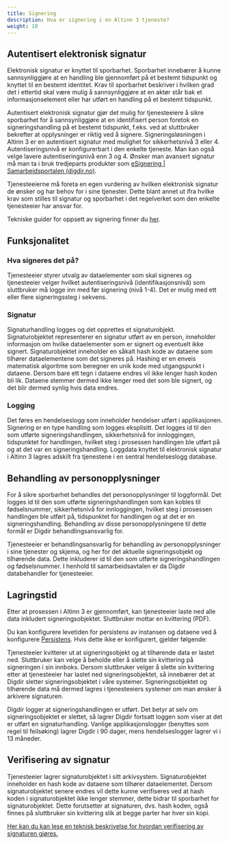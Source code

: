 ```yaml
---
title: Signering
description: Hva er signering i en Altinn 3 tjeneste?
weight: 10
---
```


## Autentisert elektronisk signatur

Elektronisk signatur er knyttet til sporbarhet. Sporbarhet innebærer å kunne sannsynliggjøre at en handling ble gjennomført på et bestemt tidspunkt og knyttet til en bestemt identitet. Krav til sporbarhet beskriver i hvilken grad det i ettertid skal være mulig å sannsynliggjøre at en aktør står bak et informasjonselement eller har utført en handling på et bestemt tidspunkt.

Autentisert elektronisk signatur gjør det mulig for tjenesteeiere å sikre sporbarhet for å sannsynliggjøre at en identifisert person foretok en signeringshandling på et bestemt tidspunkt, f.eks. ved at sluttbruker bekrefter at opplysninger er riktig ved å signere. Signeringsløsningen i Altinn 3 er en autentisert signatur med mulighet for sikkerhetsnivå 3 eller 4. Autentiseringsnivå er konfigurerbart i den enkelte tjeneste. Man kan også velge lavere autentiseringsnivå enn 3 og 4. Ønsker man avansert signatur må man ta i bruk tredjeparts produkter som [eSignering | Samarbeidsportalen (digdir.no)](https://samarbeid.digdir.no/esignering/esignering/22).

Tjenesteeierne må foreta en egen vurdering av hvilken elektronisk signatur de ønsker og har behov for i sine tjenester. Dette blant annet ut ifra hvilke krav som stilles til signatur og sporbarhet i det regelverket som den enkelte tjenesteeier har ansvar for.

Tekniske guider for oppsett av signering finner du [her](/nb/altinn-studio/guides/development/signing/).

## Funksjonalitet

### Hva signeres det på?

Tjenesteeier styrer utvalg av dataelementer som skal signeres og tjenesteeier velger hvilket autentiseringsnivå (identifikasjonsnivå) som sluttbruker må logge inn med før signering (nivå 1-4). Det er mulig med ett eller flere signeringssteg i sekvens.

### Signatur

Signaturhandling logges og det opprettes et signaturobjekt. Signaturobjektet representerer en signatur utført av en person, inneholder informasjon om hvilke dataelementer som er signert og eventuelt ikke signert. Signaturobjektet inneholder en såkalt hash kode av dataene som tilhører dataelementene som det signeres på. Hashing er en enveis matematisk algoritme som beregner en unik kode med utgangspunkt i dataene. Dersom bare ett tegn i dataene endres vil ikke lenger hash koden bli lik. Dataene stemmer dermed ikke lenger med det som ble signert, og det blir dermed synlig hvis data endres.

### Logging

Det føres en hendelseslogg som inneholder hendelser utført i applikasjonen. Signering er en type handling som logges eksplisitt. Det logges id til den som utførte signeringshandlingen, sikkerhetsnivå for innloggingen, tidspunktet for handlingen, hvilket steg i prosessen handlingen ble utført på og at det var en signeringshandling. Loggdata knyttet til elektronisk signatur i Altinn 3 lagres adskilt fra tjenestene i en sentral hendelseslogg database.

## Behandling av personopplysninger

For å sikre sporbarhet behandles det personopplysninger til loggformål. Det logges id til den som utførte signeringshandlingen som kan kobles til fødselsnummer, sikkerhetsnivå for innloggingen, hvilket steg i prosessen handlingen ble utført på, tidspunktet for handlingen og at det er en signeringshandling. Behandling av disse personopplysningene til dette formål er Digdir behandlingsansvarlig for.

Tjenesteeier er behandlingsansvarlig for behandling av personopplysninger i sine tjenester og skjema, og her for det aktuelle signeringsobjekt og tilhørende data. Dette inkluderer id til den som utførte signeringshandlingen og fødselsnummer. I henhold til samarbeidsavtalen er da Digdir databehandler for tjenesteeier.

## Lagringstid

Etter at prosessen i Altinn 3 er gjennomført, kan tjenesteeier laste ned alle data inkludert signeringsobjektet. Sluttbruker mottar en kvittering (PDF).

Du kan konfigurere levetiden for persistens av instansen og dataene ved å konfigurere [Persistens](../../reference/data/persistence/). Hvis dette ikke er konfigurert, gjelder følgende:

Tjenesteeier kvitterer ut at signeringsobjekt og at tilhørende data er lastet ned. Sluttbruker kan velge å beholde eller å slette sin kvittering på signeringen i sin innboks. Dersom sluttbruker velger å slette sin kvittering etter at tjenesteeier har lastet ned signeringsobjektet, så innebærer det at Digdir sletter signeringsobjektet i våre systemer. Signeringsobjektet og tilhørende data må dermed lagres i tjenesteeiers systemer om man ønsker å arkivere signaturen.

Digdir logger at signeringshandlingen er utført. Det betyr at selv om signeringsobjektet er slettet, så lagrer Digdir fortsatt loggen som viser at det er utført en signaturhandling. Vanlige applikasjonslogger (benyttes som regel til feilsøking) lagrer Digdir i 90 dager, mens hendelseslogger lagrer vi i 13 måneder.

## Verifisering av signatur

Tjenesteeier lagrer signaturobjektet i sitt arkivsystem. Signaturobjektet inneholder en hash kode av dataene som tilhører dataelementet. Dersom signaturobjektet senere endres vil dette kunne verifiseres ved at hash koden i signaturobjektet ikke lenger stemmer, dette bidrar til sporbarhet for signaturobjektet. Dette forutsetter at signaturen, dvs. hash koden, også finnes på sluttbruker sin kvittering slik at begge parter har hver sin kopi.

[Her kan du kan lese en teknisk beskrivelse for hvordan verifisering av signaturen gjøres.](https://docs.altinn.studio/nb/altinn-studio/reference/process/tasks/signing/#verifisering-av-sha256-hash)
